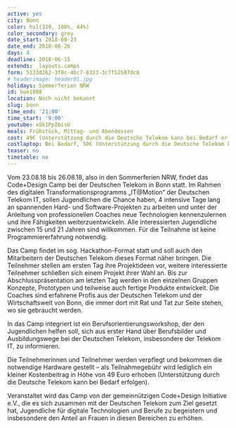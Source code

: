 ```yaml
---
active: yes
city: Bonn
color: hsl(329, 100%, 44%)
color_secondary: grey
date_start: 2018-08-23
date_end: 2018-08-26
days: 4
deadline: 2018-06-15
extends: _layouts.camps
form: 5133d262-3f8c-4bc7-8323-3c7f52507dc8
# headerimage: header01.jpg
holidays: Sommerferien NRW
id: bon1808
location: Noch nicht bekannt
slug: bonn
time_end: '21:00'
time_start: '9:00'
youtube: xGk1PpIbisU
meals: Frühstück, Mittag- und Abendessen
cost: 49€ (Unterstützung durch die Deutsche Telekom kann bei Bedarf erfolgen)
costlaptop: Bei Bedarf, 50€ (Unterstützung durch die Deutsche Telekom kann bei Bedarf erfolgen) Unkostenbeitrag (Windows-Laptop)
teaser: no
timetable: no
---
```

<div class="text-lg"><p class="mt-2 mb-4">Vom 23.08.18 bis 26.08.18, also in den Sommerferien NRW, findet das Code+Design Camp bei der Deutschen Telekom in Bonn statt. Im Rahmen des digitalen Transformationsprogramms „IT@Motion“ der Deutschen Telekom IT, sollen Jugendlichen die Chance haben, 4 intensive Tage lang an spannenden Hard- und Software-Projekten zu arbeiten und unter der Anleitung von professionellen Coaches neue Technologien kennenzulernen und ihre Fähigkeiten weiterzuentwickeln. Alle interessierten Jugendliche zwischen 15 und 21 Jahren sind willkommen. Für die Teilnahme ist keine Programmiererfahrung notwendig.</p>
<p class="mb-4">Das Camp findet im sog. Hackathon-Format statt und soll auch den Mitarbeitern der Deutschen Telekom dieses Format näher bringen. Die Teilnehmer stellen am ersten Tag ihre Projektideen vor, weitere interessierte Teilnehmer schließen sich einem Projekt ihrer Wahl an. Bis zur Abschlusspräsentation am letzten Tag werden in den einzelnen Gruppen Konzepte, Prototypen und teilweise auch fertige Produkte entwickelt. Die Coaches sind erfahrene Profis aus der Deutschen Telekom und der Wirtschaftswelt von Bonn, die immer dort mit Rat und Tat zur Seite stehen, wo sie gebraucht werden.</p>
<p class="mb-4">In das Camp integriert ist ein Berufsorientierungsworkshop, der den Jugendlichen helfen soll, sich aus erster Hand über Berufsbilder und Ausbildungswege bei der Deutschen Telekom, insbesondere der Telekom IT, zu informieren.</p>
<p class="mb-4">Die Teilnehmerinnen und Teilnehmer werden verpflegt und bekommen die notwendige Hardware gestellt – als Teilnahmegebühr wird lediglich ein kleiner Kostenbeitrag in Höhe von 49 Euro erhoben (Unterstützung durch die Deutsche Telekom kann bei Bedarf erfolgen).</p>
<p class="mb-4">Veranstaltet wird das Camp von der gemeinnützigen Code+Design Initiative e.V., die es sich zusammen mit der Deutschen Telekom zum Ziel gesetzt hat, Jugendliche für digitale Technologien und Berufe zu begeistern und insbesondere den Anteil an Frauen in diesen Bereichen zu erhöhen.</p></div>
